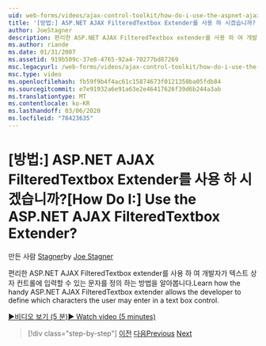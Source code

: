 ```yaml
---
uid: web-forms/videos/ajax-control-toolkit/how-do-i-use-the-aspnet-ajax-filteredtextbox-extender
title: '[방법:] ASP.NET AJAX FilteredTextbox Extender를 사용 하 시겠습니까? | Microsoft Docs'
author: JoeStagner
description: 편리한 ASP.NET AJAX FilteredTextbox extender를 사용 하 여 개발자가 텍스트 상자 컨트롤에 입력할 수 있는 문자를 정의 하는 방법을 알아봅니다.
ms.author: riande
ms.date: 01/31/2007
ms.assetid: 919b509c-37e8-4765-92a4-70277bd87269
msc.legacyurl: /web-forms/videos/ajax-control-toolkit/how-do-i-use-the-aspnet-ajax-filteredtextbox-extender
msc.type: video
ms.openlocfilehash: fb59f9b4f4ac61c15874673f0121350ba05fdb84
ms.sourcegitcommit: e7e91932a6e91a63e2e46417626f39d6b244a3ab
ms.translationtype: MT
ms.contentlocale: ko-KR
ms.lasthandoff: 03/06/2020
ms.locfileid: "78423635"
---
```

# <a name="how-do-i-use-the-aspnet-ajax-filteredtextbox-extender"></a><span data-ttu-id="260bb-104">[방법:] ASP.NET AJAX FilteredTextbox Extender를 사용 하 시겠습니까?</span><span class="sxs-lookup"><span data-stu-id="260bb-104">[How Do I:] Use the ASP.NET AJAX FilteredTextbox Extender?</span></span>

<span data-ttu-id="260bb-105">만든 사람 [Stagner](https://github.com/JoeStagner)</span><span class="sxs-lookup"><span data-stu-id="260bb-105">by [Joe Stagner](https://github.com/JoeStagner)</span></span>

<span data-ttu-id="260bb-106">편리한 ASP.NET AJAX FilteredTextbox extender를 사용 하 여 개발자가 텍스트 상자 컨트롤에 입력할 수 있는 문자를 정의 하는 방법을 알아봅니다.</span><span class="sxs-lookup"><span data-stu-id="260bb-106">Learn how the handy ASP.NET AJAX FilteredTextbox extender allows the developer to define which characters the user may enter in a text box control.</span></span>

[<span data-ttu-id="260bb-107">&#9654;비디오 보기 (5 분)</span><span class="sxs-lookup"><span data-stu-id="260bb-107">&#9654; Watch video (5 minutes)</span></span>](https://channel9.msdn.com/Blogs/ASP-NET-Site-Videos/how-do-i-use-the-aspnet-ajax-filteredtextbox-extender)

> [!div class="step-by-step"]
> <span data-ttu-id="260bb-108">[이전](how-do-i-use-the-aspnet-ajax-dynamicpopulate-extender.md)
> [다음](how-do-i-use-the-aspnet-ajax-hovermenu-extender.md)</span><span class="sxs-lookup"><span data-stu-id="260bb-108">[Previous](how-do-i-use-the-aspnet-ajax-dynamicpopulate-extender.md)
[Next](how-do-i-use-the-aspnet-ajax-hovermenu-extender.md)</span></span>
